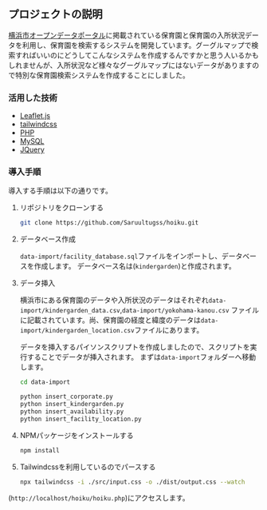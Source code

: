 ## プロジェクトの説明


[横浜市オープンデータポータル](https://data.city.yokohama.lg.jp/)に掲載されている保育園と保育園の入所状況データを利用し、保育園を検索するシステムを開発しています。グーグルマップで検索すればいいのにどうしてこんなシステムを作成するんですかと思う人いるかもしれませんが、入所状況など様々なグーグルマップにはないデータがありますので特別な保育園検索システムを作成することにしました。

### 活用した技術

* [Leaflet.js](https://leafletjs.com/)
* [tailwindcss](https://tailwindcss.com/)
* [PHP](https://www.php.net/)
* [MySQL](https://www.mysql.com/)
* [JQuery](https://jquery.com)


### 導入手順

導入する手順は以下の通りです。

1. リポジトリをクローンする
   ```sh
   git clone https://github.com/Saruultugss/hoiku.git
   ```

2. データベース作成

    `data-import/facility_database.sql`ファイルをインポートし、データベースを作成します。
    データベース名は(`kindergarden`)と作成されます。


3. データ挿入

    横浜市にある保育園のデータや入所状況のデータはそれぞれ`data-import/kindergarden_data.csv`,`data-import/yokohama-kanou.csv`
    ファイルに記載されています。尚、保育園の経度と緯度のデータは`data-import/kindergarden_location.csv`ファイルにあります。

    データを挿入するパイソンスクリプトを作成しましたので、スクリプトを実行することでデータが挿入されます。
    まずは`data-import`フォルダーへ移動します。


   ```sh
   cd data-import
   ```

   ```sh
   python insert_corporate.py
   python insert_kindergarden.py
   python insert_availability.py
   python insert_facility_location.py
   ```

4. NPMパッケージをインストールする
    ```sh
    npm install
    ```

5. Tailwindcssを利用しているのでパースする
    ```sh
    npx tailwindcss -i ./src/input.css -o ./dist/output.css --watch    
    ```

(`http://localhost/hoiku/hoiku.php`)にアクセスします。